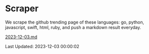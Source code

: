 # Scraper

We scrape the github trending page of these languages: go, python, javascript, swift, html, ruby, and push a markdown result everyday.

[2023-12-03.md](https://github.com/henson/Scraper/blob/master/2023-12-03.md)

Last Updated: 2023-12-03 00:00:02